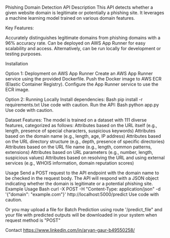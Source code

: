 Phishing Domain Detection API
Description
This API detects whether a given website domain is legitimate or potentially a phishing site. It leverages a machine learning model trained on various domain features.

Key Features:

Accurately distinguishes legitimate domains from phishing domains with a 96% accuracy rate.
Can be deployed on AWS App Runner for easy scalability and access.
Alternatively, can be run locally for development or testing purposes.

Installation

Option 1: Deployment on AWS App Runner
Create an AWS App Runner service using the provided Dockerfile.
Push the Docker image to AWS ECR (Elastic Container Registry).
Configure the App Runner service to use the ECR image.

Option 2: Running Locally
Install dependencies:
Bash
pip install -r requirements.txt
Use code with caution. 
Run the API:
Bash
python app.py
Use code with caution. 

Dataset Features: The model is trained on a dataset with 111 diverse features, categorized as follows:
Attributes based on the URL itself (e.g., length, presence of special characters, suspicious keywords)
Attributes based on the domain name (e.g., length, age, IP address)
Attributes based on the URL directory structure (e.g., depth, presence of specific directories)
Attributes based on the URL file name (e.g., length, common patterns, extensions)
Attributes based on URL parameters (e.g., number, length, suspicious values)
Attributes based on resolving the URL and using external services (e.g., WHOIS information, domain reputation scores)

Usage
Send a POST request to the API endpoint with the domain name to be checked in the request body.
The API will respond with a JSON object indicating whether the domain is legitimate or a potential phishing site.
Example Usage
Bash
curl -X POST -H "Content-Type: application/json" -d '{"domain": "example.com"}' http://localhost:5000/predict
Use code with caution.

Or you may upload a file for Batch Prediction using route '/predict_file" and your file with predicted outputs will be downloaded in your system when request method is "POST"

Contact
https://www.linkedin.com/in/aryan-gaur-b49550258/
